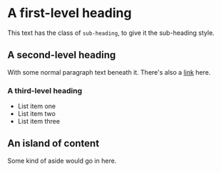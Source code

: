 # A first-level heading

<p class="sub-heading">This text has the class of <code>sub-heading</code>, to give it the sub-heading style.</p>

## A second-level heading

With some normal paragraph text beneath it. There's also a [link]() here.

### A third-level heading

* List item one
* List item two
* List item three

<aside class="island island--padded"> 
<h2>An island of content</h2>
<p>Some kind of aside would go in here.</p>
</aside>


